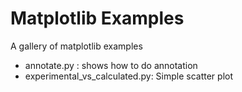 # Matplotlib Examples

A gallery of matplotlib examples

 * annotate.py : shows how to do annotation
 * experimental\_vs\_calculated.py: Simple scatter plot

